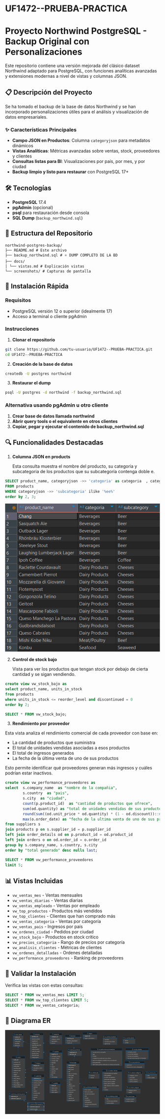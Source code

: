 # UF1472--PRUEBA-PRACTICA

# Proyecto Northwind PostgreSQL - Backup Original con Personalizaciones

Este repositorio contiene una versión mejorada del clásico dataset Northwind adaptado para PostgreSQL, con funciones analíticas avanzadas y extensiones modernas a nivel de vistas y columnas JSON.

## 📋 Descripción del Proyecto

Se ha tomado el backup de la base de datos Northwind y se han incorporado personalizaciones útiles para el análisis y visualización de datos empresariales.

### ✨ Características Principales

- **Campo JSON en Productos**: Columna `categoryjson` para metadatos dinámicos
- **Vistas Analíticas**: Métricas avanzadas sobre ventas, stock, proveedores y clientes
- **Consultas listas para BI**: Visualizaciones por país, por mes, y por ciudad
- **Backup limpio y listo para restaurar** con PostgreSQL 17+

## 🛠️ Tecnologías

- **PostgreSQL** 17.4
- **pgAdmin** (opcional)
- **psql** para restauración desde consola
- **SQL Dump** (`backup_northwind.sql`)

## 📁 Estructura del Repositorio

```
northwind-postgres-backup/
├── README.md # Este archivo
├── backup_northwind.sql # ⭐ DUMP COMPLETO DE LA BD
├── docs/
│ └── vistas.md # Explicación vistas
└── screenshots/ # Capturas de pantalla
```

## 🚀 Instalación Rápida

### Requisitos

- PostgreSQL versión 12 o superior (idealmente 17)
- Acceso a terminal o cliente pgAdmin

### Instrucciones

1. **Clonar el repositorio**

```bash
git clone https://github.com/tu-usuario/UF1472--PRUEBA-PRACTICA.git
cd UF1472--PRUEBA-PRACTICA
```

2. **Creación de la base de datos**

```bash
createdb -U postgres northwind
```

3. **Restaurar el dump**

```bash
psql -U postgres -d northwind -f backup_northwind.sql
```

### Alternativa usando pgAdmin u otro cliente

1. **Crear base de datos llamada northwind**
2. **Abrir query tools o el equivalente en otros clientes**
3. **Copiar, pegar y ejecutar el contenido de backup_northwind.sql**

## 🔍 Funcionalidades Destacadas

1. **Columna JSON en products**

   Esta consulta muestra el nombre del producto, su categoria y subcategoria de los productos que su subcategoria contenga doble e.

```sql
SELECT product_name, categoryjson ->> 'categoria' as categoria  , categoryjson ->> 'subcategoria' as subcategory
FROM products
WHERE categoryjson ->> 'subcategoria' ilike '%ee%'
order by 2, 3;
```

![Imagen JSONB](./screenshots/consulta_json_sql.png)

2. **Control de stock bajo**

   Vista para ver los productos que tengan stock por debajo de cierta cantidad y se sigan vendiendo.

```sql
create view vw_stock_bajo as
select product_name, units_in_stock
from products
where units_in_stock <= reorder_level and discontinued = 0
order by 2;
```

```sql
SELECT * FROM vw_stock_bajo;
```

3. **Rendimiento por proveedor**

Esta vista analiza el rendimiento comercial de cada proveedor con base en:

- La cantidad de productos que suministra
- El total de unidades vendidas asociadas a esos productos
- El total de ingresos generados
- La fecha de la última venta de uno de sus productos

Esto permite identificar qué proveedores generan más ingresos y cuáles podrían estar inactivos.

```sql
create view vw_performance_proveedores as
select 	s.company_name  as "nombre de la compañia",
		s.country  as "pais",
		s.city  as "ciudad",
		count(p.product_id)  as "cantidad de productos que ofrece",
		sum(od.quantity) as "total de unidades vendidas de sus productos",
		round(sum((od.unit_price * od.quantity) * (1 - od.discount))::numeric, 2) as "total generado",
		max(o.order_date) as "fecha de la ultima venta de uno de sus productos"
from suppliers s
join products p on s.supplier_id = p.supplier_id
left join order_details od on p.product_id = od.product_id
left join orders o on od.order_id = o.order_id
group by s.company_name, s.country, s.city
order by "total generado" desc nulls last;
```

```sql
SELECT * FROM vw_performance_proveedores
limit 5;
```

## 📊 Vistas Incluidas

- `vw_ventas_mes` - Ventas mensuales
- `vw_ventas_diarias` - Ventas diarias
- `vw_ventas_empleado` - Ventas por empleado
- `vw_top_productos` - Productos más vendidos
- `vw_top_clientes` - Clientes que han comprado más
- `vw_ventas_categoria` - Ventas por categoría
- `vw_ventas_pais` - Ingresos por país
- `vw_ordenes_ciudad` - Pedidos por ciudad
- `vw_stock_bajo` - Productos en stock crítico
- `vw_precios_categoria` - Rango de precios por categoría
- `vw_analisis_clientes` - Métricas de clientes
- `vw_ordenes_detalladas` - Ordenes detalladas
- `vw_performance_proveedores` - Ranking de proveedores

## 🧪 Validar la Instalación

Verifica las vistas con estas consultas:

```sql
SELECT * FROM vw_ventas_mes LIMIT 5;
SELECT * FROM vw_top_clientes LIMIT 5;
SELECT * FROM vw_ventas_categoria;
```

## 🧩 Diagrama ER

![Imagen Entidad/Relacion](./screenshots/diagrama_ER.png)
